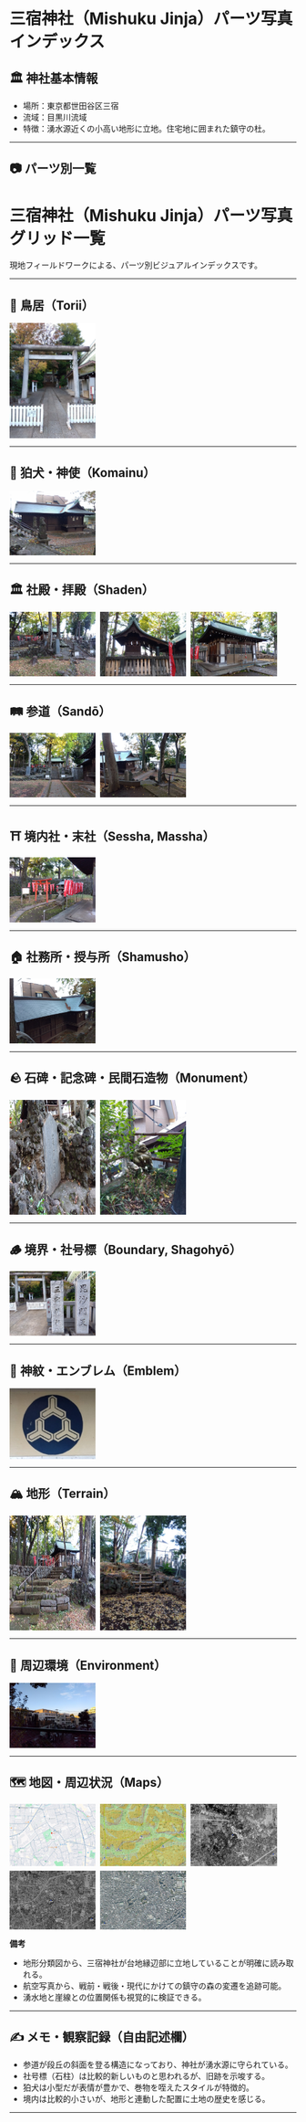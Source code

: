# 三宿神社（Mishuku Jinja）パーツ写真インデックス

## 🏛 神社基本情報

- 場所：東京都世田谷区三宿
- 流域：目黒川流域
- 特徴：湧水源近くの小高い地形に立地。住宅地に囲まれた鎮守の杜。

---

## 📷 パーツ別一覧

# 三宿神社（Mishuku Jinja）パーツ写真グリッド一覧

現地フィールドワークによる、パーツ別ビジュアルインデックスです。

---

## 🏯 鳥居（Torii）

<div style="display: flex; flex-wrap: wrap; gap: 8px;">

<img src="./images/torii_01.jpg" width="30%" alt="参道を導く朱鳥居">

</div>

---

## 🐲 狛犬・神使（Komainu）

<div style="display: flex; flex-wrap: wrap; gap: 8px;">

<img src="./images/komainu_01.jpg" width="30%" alt="巻物を咥えた小型狛犬">

</div>

---

## 🏛 社殿・拝殿（Shaden）

<div style="display: flex; flex-wrap: wrap; gap: 8px;">

<img src="./images/shaden_01.jpg" width="30%" alt="森を背負った西向き拝殿">
<img src="./images/shaden_02.jpg" width="30%" alt="拝殿脇から見た本殿覆屋">
<img src="./images/shaden_03.jpg" width="30%" alt="拝殿正面と賽銭箱">

</div>

---

## 🛤️ 参道（Sandō）

<div style="display: flex; flex-wrap: wrap; gap: 8px;">

<img src="./images/sando_01.jpg" width="30%" alt="石段参道の中腹からの眺め">
<img src="./images/sando_02.jpg" width="30%" alt="住宅地から続く参道入口">

</div>

---

## ⛩️ 境内社・末社（Sessha, Massha）

<div style="display: flex; flex-wrap: wrap; gap: 8px;">

<img src="./images/sessha_01.jpg" width="30%" alt="本殿脇の境内社（小祠）">

</div>

---

## 🏠 社務所・授与所（Shamusho）

<div style="display: flex; flex-wrap: wrap; gap: 8px;">

<img src="./images/shamusho_01.jpg" width="30%" alt="簡素な授与所建物">

</div>

---

## 🪨 石碑・記念碑・民間石造物（Monument）

<div style="display: flex; flex-wrap: wrap; gap: 8px;">

<img src="./images/monument_01.jpg" width="30%" alt="建立記念碑（石柱）">
<img src="./images/monument_02.jpg" width="30%" alt="庚申塚跡の石碑">

</div>

---

## 🪵 境界・社号標（Boundary, Shagohyō）

<div style="display: flex; flex-wrap: wrap; gap: 8px;">

<img src="./images/boundary_01.jpg" width="30%" alt="三宿神社社号標">

</div>

---

## 🎌 神紋・エンブレム（Emblem）

<div style="display: flex; flex-wrap: wrap; gap: 8px;">

<img src="./images/emblem/emblem_01.jpg" width="30%" alt="巴紋の刻まれた幕">

</div>

---

## 🏔️ 地形（Terrain）

<div style="display: flex; flex-wrap: wrap; gap: 8px;">

<img src="./images/terrain_01.jpg" width="30%" alt="段丘の上に鎮座する境内">
<img src="./images/terrain_02.jpg" width="30%" alt="崖地に沿った参道">

</div>

---

## 🌱 周辺環境（Environment）

<div style="display: flex; flex-wrap: wrap; gap: 8px;">

<img src="./images/environment_01.jpg" width="30%" alt="境内背後の湧水源跡">

</div>

---

## 🗺️ 地図・周辺状況（Maps）

<div style="display: flex; flex-wrap: wrap; gap: 8px;">
  <img src="./maps/googlemap_50m.jpg" width="30%" alt="Googleマップ 標準地図 50mスケール">
  <img src="./maps/gsi_landform_100m.jpg" width="30%" alt="国土地理院 地形分類図（自然地形）100mスケール">
  <img src="./maps/gsi_aerial_1936_50m.jpg" width="30%" alt="国土地理院 航空写真（1936〜1942）50mスケール">
  <img src="./maps/gsi_aerial_1961_100m.jpg" width="30%" alt="国土地理院 航空写真（1961年）100mスケール">
  <img src="./maps/gsi_aerial_2019_100m.jpg" width="30%" alt="国土地理院 航空写真（2019年）100mスケール">
</div>

**備考**

- 地形分類図から、三宿神社が台地縁辺部に立地していることが明確に読み取れる。
- 航空写真から、戦前・戦後・現代にかけての鎮守の森の変遷を追跡可能。
- 湧水地と崖線との位置関係も視覚的に検証できる。

---

## ✍️ メモ・観察記録（自由記述欄）

- 参道が段丘の斜面を登る構造になっており、神社が湧水源に守られている。
- 社号標（石柱）は比較的新しいものと思われるが、旧跡を示唆する。
- 狛犬は小型だが表情が豊かで、巻物を咥えたスタイルが特徴的。
- 境内は比較的小さいが、地形と連動した配置に土地の歴史を感じる。

---
